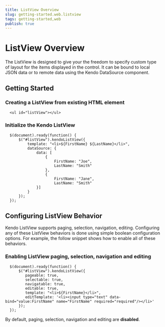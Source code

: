 ```yaml
---
title: ListView Overview
slug: getting-started.web.listview
tags: getting-started,web
publish: true
---
```


# ListView Overview

The ListView is designed to give your the freedom to specify custom type of layout
for the items displayed in the control. It can be bound to local JSON data or to
remote data using the Kendo DataSource component.


## Getting Started

### Creating a **ListView** from existing HTML element

      <ul id="listView"></ul>

### Initialize the Kendo ListView

      $(document).ready(function() {
          $("#listView").kendoListView({
              template: "<li>${FirstName} ${LastName}</li>",
              dataSource: {
                  data: [
                      {
                          FirstName: "Joe",
                          LastName: "Smith"
                      },
                      {
                          FirstName: "Jane",
                          LastName: "Smith"
                  }]
              }
          });
      });

## Configuring ListView Behavior

Kendo ListView supports paging, selection, navigation, editing. Configuring any of
these ListView behaviors is done using simple boolean configuration options. For
example, the follow snippet shows how to enable all of these behaviors.

### Enabling ListView paging, selection, navigation and editing

      $(document).ready(function() {
          $("#listView").kendoListView({
             pageable: true,
             selectable: true,
             navigatable: true,
             editable: true,
             template: "<li>${FirstName}</li>",
             editTemplate: '<li><input type="text" data-bind="value:FirstName" name="FirstName" required="required"/></li>'
          });
      });

By default, paging, selection, navigation and editing are **disabled**.

